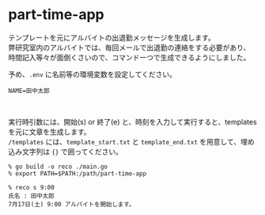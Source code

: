 # part-time-app
テンプレートを元にアルバイトの出退勤メッセージを生成します。  
弊研究室内のアルバイトでは、毎回メールで出退勤の連絡をする必要があり、
時間記入等々が面倒くさいので、コマンド一つで生成できるようにしました。  

予め、`.env` に名前等の環境変数を設定してください。  
```
NAME=田中太郎
```  
<br>

実行時引数には、開始(s) or 終了(e) と、時刻を入力して実行すると、templatesを元に文章を生成します。  
`/templates` には、`template_start.txt` と `template_end.txt` を用意して、埋め込み文字列は `{}` で囲ってください。  
  
```
% go build -o reco ./main.go
% export PATH=$PATH:/path/part-time-app

% reco s 9:00
氏名 : 田中太郎
7月17日(土) 9:00 アルバイトを開始します。
```
